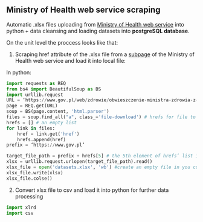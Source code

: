 ## Ministry of Health web service scraping

Automatic .xlsx files uploading from [Ministry of Health web service](https://www.gov.pl/web/zdrowie/obwieszczenia-ministra-zdrowia-lista-lekow-refundowanych) into python + data cleansing and loading datasets into **postgreSQL database**.

On the unit level the proccess looks like that:

1. Scraping href attribute of the .xlsx file from a [subpage](https://www.gov.pl/web/zdrowie/obwieszczenie-ministra-zdrowia-z-dnia-18-lutego-2020-r-w-sprawie-wykazu-refundowanych-lekow-srodkow-spozywczych-specjalnego-przeznaczenia-zywieniowego-oraz-wyrobow-medycznych-na-1-marca-2020-r) of the Ministry of Health web service and load it into local file:

In python:

````python
import requests as REQ
from bs4 import BeautifulSoup as BS
import urllib.request
URL = ‘https://www.gov.pl/web/zdrowie/obwieszczenie-ministra-zdrowia-z-dnia-18-lutego-2020-r-w-sprawie-wykazu-refundowanych-lekow-srodkow-spozywczych-specjalnego-przeznaczenia-zywieniowego-oraz-wyrobow-medycznych-na-1-marca-2020-r’
page = REQ.get(URL)
soup = BS(page.content, 'html.parser')
files = soup.find_all("a", class_='file-download') # hrefs for file to be downloaded are located within <a> elemnt of file-download class 
hrefs = [] # an empty list 
for link in files:
	href = link.get('href')
	hrefs.append(href)
prefix = ‘https://www.gov.pl’

target_file_path = prefix + hrefs[5] # the 5th element of hrefs’ list is a link holding a target file.
xlsx = urllib.request.urlopen(target_file_path).read()
xlsx_file = open('datasets.xlsx', 'wb') #create an empty file in you current working directy (check where it is with os.getcwd())
xlsx_file.write(xlsx)
xlsx_file.colse()

````
2. Convert xlsx file to csv and load it into python for further data processing
```python
import xlrd
import csv


